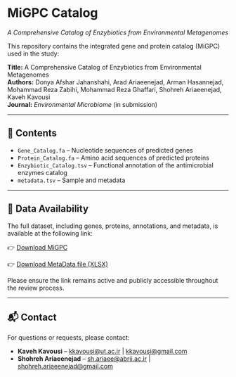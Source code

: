 # MiGPC Catalog  
*A Comprehensive Catalog of Enzybiotics from Environmental Metagenomes*

This repository contains the integrated gene and protein catalog (MiGPC) used in the study:

**Title:** A Comprehensive Catalog of Enzybiotics from Environmental Metagenomes  
**Authors:** Donya Afshar Jahanshahi, Arad Ariaeenejad, Arman Hasannejad, Mohammad Reza Zabihi, Mohammad Reza Ghaffari, Shohreh Ariaeenejad, Kaveh Kavousi  
**Journal:** *Environmental Microbiome* (in submission)

---

## 📁 Contents

- `Gene_Catalog.fa` – Nucleotide sequences of predicted genes  
- `Protein_Catalog.fa` – Amino acid sequences of predicted proteins  
- `Enzybiotic_Catalog.tsv` – Functional annotation of the antimicrobial enzymes catalog  
- `metadata.tsv` – Sample and metadata

---

## 🔗 Data Availability

The full dataset, including genes, proteins, annotations, and metadata, is available at the following link:

👉 [Download MiGPC](https://drive.google.com/drive/folders/15cZhp7TAMhZbyVyKlpJZFjLoGA3vJ2gU?usp=drive_link)

👉 [Download MetaData file (XLSX)](./MiGPC_MetaData.xlsx)


Please ensure the link remains active and publicly accessible throughout the review process.

---

## 📬 Contact

For questions or requests, please contact:

- **Kaveh Kavousi** – kkavousi@ut.ac.ir | kkavousi@gmail.com  
- **Shohreh Ariaeenejad** – sh.ariaee@abrii.ac.ir | shohreh.ariaeenejad@gmail.com  
